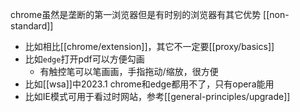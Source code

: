 chrome虽然是垄断的第一浏览器但是有时别的浏览器有其它优势 [[non-standard]]
- 比如相比[[chrome/extension]]，其它不一定要[[proxy/basics]]
- 比如`edge`打开pdf可以方便勾画
  - 有触控笔可以笔画画，手指拖动/缩放，很方便
- 比如[[wsa]]中2023.1 chrome和edge都用不了，只有opera能用
- 比如IE模式可用于看过时网站，参考[[general-principles/upgrade]]